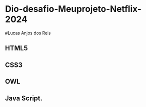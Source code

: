 # Dio-desafio-Meuprojeto-Netflix-2024
#Lucas Anjos dos Reis 
## HTML5
## CSS3
## OWL
## Java Script.

